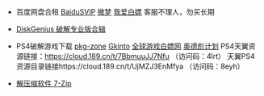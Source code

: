 - 百度网盘合租 
[BaiduSVIP](https://github.com/jiangming155/BaiduSVIP)
[微梦](http://shop.fk7777.cn/)
[我爱白嫖](https://feizhu.3kla.top/assets/img/default/)  客服不理人，勿买长期

- [DiskGenius 破解专业版合辑](https://weilining.github.io/251.html) 

- PS4破解游戏下载
   [pkg-zone](https://pkg-zone.com/)
   [Gkinto](https://www.gkinto.com/category/ps4)
   [全球游戏白嫖网](https://www.520switch.com/ps4/)
   [奥德彪计划](https://2468c.com/)
   PS4天翼资源链接：https://cloud.189.cn/t/7BbmuuJJ7Nfu （访问码：4lrt）
   天翼PS4资源目录链接https://cloud.189.cn/t/UjMZJ3EnMfya （访问码：8eyh）
  
- [解压缩软件 7-Zip](https://www.7-zip.org/)